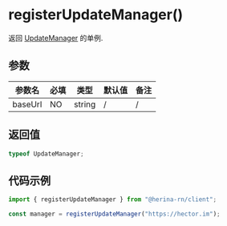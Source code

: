 # registerUpdateManager()

返回 [UpdateManager](/zh-cn/guide/packages/client/updateManager/introduction.html) 的单例.

## 参数

| 参数名  | 必填 | 类型   | 默认值 | 备注 |
| ------- | ---- | ------ | ------ | ---- |
| baseUrl | NO   | string | /      | /    |

## 返回值

```typescript
typeof UpdateManager;
```

## 代码示例

```typescript
import { registerUpdateManager } from "@herina-rn/client";

const manager = registerUpdateManager("https://hector.im");
```
